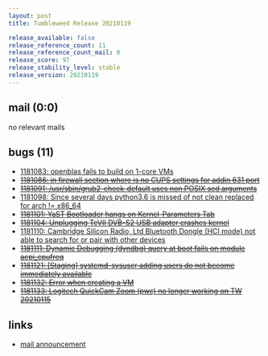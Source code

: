 ```yaml
---
layout: post
title: Tumbleweed Release 20210119

release_available: false
release_reference_count: 11
release_reference_count_mail: 0
release_score: 97
release_stability_level: stable
release_version: 20210119
---
```


## mail (0:0)

no relevant mails

## bugs (11)

<!--more-->

- [1181083: openblas fails to build on 1-core VMs](https://bugzilla.opensuse.org/show_bug.cgi?id=1181083)
- ~~[1181086: in firewall section where is no CUPS settings for addin 631 port](https://bugzilla.opensuse.org/show_bug.cgi?id=1181086)~~
- ~~[1181091: /usr/sbin/grub2-check-default uses non POSIX sed arguments](https://bugzilla.opensuse.org/show_bug.cgi?id=1181091)~~
- [1181098: Since several days python3.6 is missed of not clean replaced for arch != x86_64](https://bugzilla.opensuse.org/show_bug.cgi?id=1181098)
- ~~[1181101: YaST Bootloader hangs on Kernel-Parameters Tab](https://bugzilla.opensuse.org/show_bug.cgi?id=1181101)~~
- ~~[1181104: Unplugging TeVII DVB-S2 USB adapter crashes kernel](https://bugzilla.opensuse.org/show_bug.cgi?id=1181104)~~
- [1181110: Cambridge Silicon Radio, Ltd Bluetooth Dongle (HCI mode) not able to search for or pair with other devices](https://bugzilla.opensuse.org/show_bug.cgi?id=1181110)
- ~~[1181111: Dynamic Debugging (dyndbg) query at boot fails on module acpi_cpufreq](https://bugzilla.opensuse.org/show_bug.cgi?id=1181111)~~
- ~~[1181121: \[Staging\] systemd-sysuser adding users do not become immediately available](https://bugzilla.opensuse.org/show_bug.cgi?id=1181121)~~
- ~~[1181132: Error when creating a VM](https://bugzilla.opensuse.org/show_bug.cgi?id=1181132)~~
- ~~[1181133: Logitech QuickCam Zoom (pwc) no longer working on TW 20210115](https://bugzilla.opensuse.org/show_bug.cgi?id=1181133)~~



## links

- [mail announcement](https://lists.opensuse.org/archives/list/factory@lists.opensuse.org/thread/D25QYMB6FQQQ7MGJY4HAFAPUYRK5VAF3)

